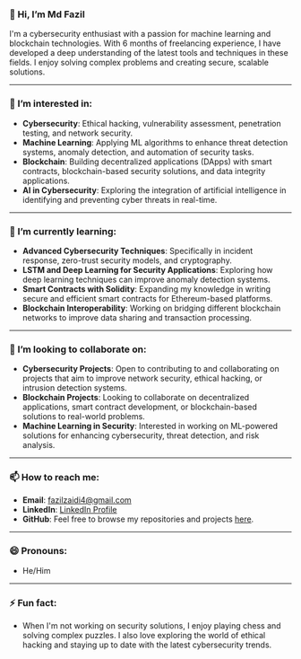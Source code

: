 ### 👋 Hi, I’m Md Fazil

I'm a cybersecurity enthusiast with a passion for machine learning and blockchain technologies. With 6 months of freelancing experience, I have developed a deep understanding of the latest tools and techniques in these fields. I enjoy solving complex problems and creating secure, scalable solutions.

---

### 👀 I’m interested in:
- **Cybersecurity**: Ethical hacking, vulnerability assessment, penetration testing, and network security.
- **Machine Learning**: Applying ML algorithms to enhance threat detection systems, anomaly detection, and automation of security tasks.
- **Blockchain**: Building decentralized applications (DApps) with smart contracts, blockchain-based security solutions, and data integrity applications.
- **AI in Cybersecurity**: Exploring the integration of artificial intelligence in identifying and preventing cyber threats in real-time.

---

### 🌱 I’m currently learning:
- **Advanced Cybersecurity Techniques**: Specifically in incident response, zero-trust security models, and cryptography.
- **LSTM and Deep Learning for Security Applications**: Exploring how deep learning techniques can improve anomaly detection systems.
- **Smart Contracts with Solidity**: Expanding my knowledge in writing secure and efficient smart contracts for Ethereum-based platforms.
- **Blockchain Interoperability**: Working on bridging different blockchain networks to improve data sharing and transaction processing.

---

### 💞️ I’m looking to collaborate on:
- **Cybersecurity Projects**: Open to contributing to and collaborating on projects that aim to improve network security, ethical hacking, or intrusion detection systems.
- **Blockchain Projects**: Looking to collaborate on decentralized applications, smart contract development, or blockchain-based solutions to real-world problems.
- **Machine Learning in Security**: Interested in working on ML-powered solutions for enhancing cybersecurity, threat detection, and risk analysis.

---

### 📫 How to reach me:
- **Email**: fazilzaidi4@gmail.com
- **LinkedIn**: [LinkedIn Profile](https://www.linkedin.com/in/md-fazil-86014023a/)
- **GitHub**: Feel free to browse my repositories and projects [here](https://github.com/MDfazil4).

---

### 😄 Pronouns: 
- He/Him

---

### ⚡ Fun fact: 
- When I'm not working on security solutions, I enjoy playing chess and solving complex puzzles. I also love exploring the world of ethical hacking and staying up to date with the latest cybersecurity trends.
